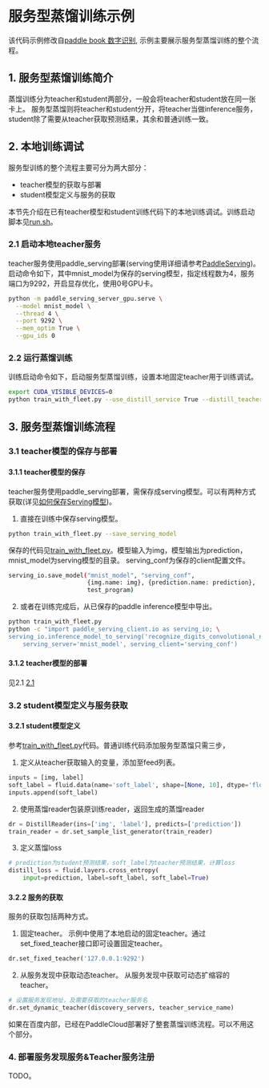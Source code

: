 # 服务型蒸馏训练示例
该代码示例修改自[paddle book 数字识别](https://github.com/PaddlePaddle/book/tree/develop/02.recognize_digits),
示例主要展示服务型蒸馏训练的整个流程。

## 1. 服务型蒸馏训练简介
蒸馏训练分为teacher和student两部分，一般会将teacher和student放在同一张卡上。
服务型蒸馏则将teacher和student分开，将teacher当做inference服务，student除了需要从teacher获取预测结果，其余和普通训练一致。

## 2. 本地训练调试
服务型训练的整个流程主要可分为两大部分：
- teacher模型的获取与部署
- student模型定义与服务的获取

本节先介绍在已有teacher模型和student训练代码下的本地训练调试。训练启动脚本见[run.sh](./run.sh)。
### 2.1 启动本地teacher服务
teacher服务使用paddle_serving部署(serving使用详细请参考[PaddleServing](https://github.com/PaddlePaddle/Serving))。
启动命令如下，其中mnist_model为保存的serving模型，指定线程数为4，服务端口为9292，开启显存优化，使用0号GPU卡。
``` bash
python -m paddle_serving_server_gpu.serve \
  --model mnist_model \
  --thread 4 \
  --port 9292 \
  --mem_optim True \
  --gpu_ids 0
```
### 2.2 运行蒸馏训练
训练启动命令如下，启动服务型蒸馏训练，设置本地固定teacher用于训练调试。
``` bash
export CUDA_VISIBLE_DEVICES=0 
python train_with_fleet.py --use_distill_service True --distill_teachers 127.0.0.1:9292
```

## 3. 服务型蒸馏训练流程
### 3.1 teacher模型的保存与部署
#### 3.1.1 teacher模型的保存
teacher服务使用paddle_serving部署，需保存成serving模型。可以有两种方式获取(详见[如何保存Serving模型](https://github.com/PaddlePaddle/Serving/blob/develop/doc/SAVE.md))。
1. 直接在训练中保存serving模型。
``` bash
python train_with_fleet.py --save_serving_model
```
保存的代码见[train_with_fleet.py](train_with_fleet.py)。模型输入为img，模型输出为prediction，mnist_model为serving模型的目录。
serving_conf为保存的client配置文件。
``` bash
serving_io.save_model("mnist_model", "serving_conf",
                      {img.name: img}, {prediction.name: prediction},
                      test_program)
```
2. 或者在训练完成后，从已保存的paddle inference模型中导出。
``` bash
python train_with_fleet.py
python -c "import paddle_serving_client.io as serving_io; \
serving_io.inference_model_to_serving('recognize_digits_convolutional_neural_network.inference.model', \
    serving_server='mnist_model', serving_client='serving_conf')
```
#### 3.1.2 teacher模型的部署
见2.1 [2.1](#21-teacher)

### 3.2 student模型定义与服务获取
#### 3.2.1 student模型定义
参考[train_with_fleet.py](./train_with_fleet.py)代码。普通训练代码添加服务型蒸馏只需三步，
1. 定义从teacher获取输入的变量，添加至feed列表。
``` python
inputs = [img, label]
soft_label = fluid.data(name='soft_label', shape=[None, 10], dtype='float32')
inputs.append(soft_label)
```
2. 使用蒸馏reader包装原训练reader，返回生成的蒸馏reader
``` python
dr = DistillReader(ins=['img', 'label'], predicts=['prediction'])
train_reader = dr.set_sample_list_generator(train_reader)
```
3. 定义蒸馏loss
``` python
# prediction为student预测结果，soft_label为teacher预测结果，计算loss
distill_loss = fluid.layers.cross_entropy(
    input=prediction, label=soft_label, soft_label=True)
```
#### 3.2.2 服务的获取
服务的获取包括两种方式。
1. 固定teacher。
示例中使用了本地启动的固定teacher。通过set_fixed_teacher接口即可设置固定teacher。
``` python
dr.set_fixed_teacher('127.0.0.1:9292')
```
2. 从服务发现中获取动态teacher。
从服务发现中获取可动态扩缩容的teacher。
``` python
# 设置服务发现地址，及需要获取的teacher服务名
dr.set_dynamic_teacher(discovery_servers, teacher_service_name)
```
如果在百度内部，已经在PaddleCloud部署好了整套蒸馏训练流程。可以不用这个部分。

### 4. 部署服务发现服务&Teacher服务注册
TODO。
